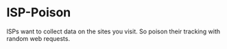 # ISP-Poison
ISPs want to collect data on the sites you visit. So poison their tracking with random web requests.
